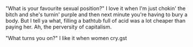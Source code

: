"What is your favourite sexual position?"
I love it when I'm just chokin' the bitch and she's turnin' purple and then next minute you're having to bury a body. But I tell ya what, filling a bathtub full of acid was a lot cheaper than paying her. Ah, the perversity of capitalism.
<!--  -->
"What turns you on?"
I like it when women cry.gst
